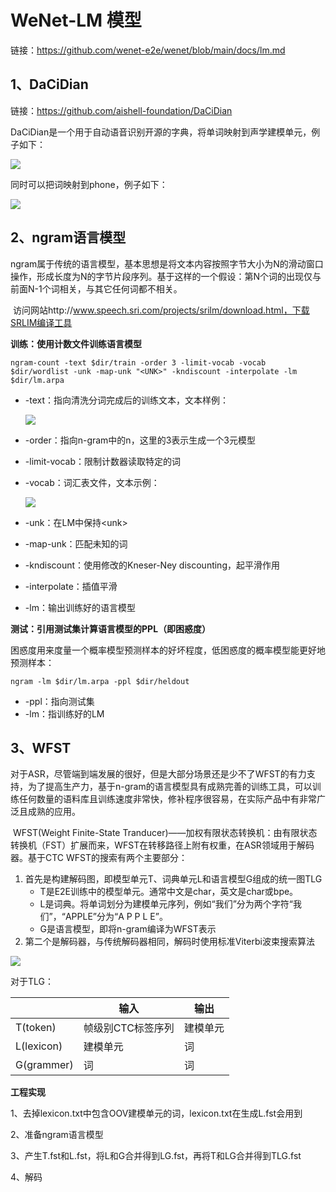 # WeNet-LM 模型

链接：https://github.com/wenet-e2e/wenet/blob/main/docs/lm.md

## 1、DaCiDian

链接：https://github.com/aishell-foundation/DaCiDian

​	DaCiDian是一个用于自动语音识别开源的字典，将单词映射到声学建模单元，例子如下：

![](../../../figs.assets/image-20230521101709814.png)

同时可以把词映射到phone，例子如下：

![](../../../figs.assets/image-20230521101930179.png)



## 2、ngram语言模型

​	ngram属于传统的语言模型，基本思想是将文本内容按照字节大小为N的滑动窗口操作，形成长度为N的字节片段序列。基于这样的一个假设：第N个词的出现仅与前面N-1个词相关，与其它任何词都不相关。

​	访问网站http://www.speech.sri.com/projects/srilm/download.html，下载SRLIM编译工具

**训练：使用计数文件训练语言模型**

```
ngram-count -text $dir/train -order 3 -limit-vocab -vocab $dir/wordlist -unk -map-unk "<UNK>" -kndiscount -interpolate -lm $dir/lm.arpa
```

- -text：指向清洗分词完成后的训练文本，文本样例：

  ![](../../../figs.assets/image-20230521105005247.png)

- -order：指向n-gram中的n，这里的3表示生成一个3元模型

- -limit-vocab：限制计数器读取特定的词

- -vocab：词汇表文件，文本示例：

  ![](../../../figs.assets/image-20230521105443522.png)

- -unk：在LM中保持\<unk>

- -map-unk：匹配未知的词

- -kndiscount：使用修改的Kneser-Ney discounting，起平滑作用

- -interpolate：插值平滑

- -lm：输出训练好的语言模型

**测试：引用测试集计算语言模型的PPL（即困惑度）**

困惑度用来度量一个概率模型预测样本的好坏程度，低困惑度的概率模型能更好地预测样本：

```
ngram -lm $dir/lm.arpa -ppl $dir/heldout
```

- -ppl：指向测试集
- -lm：指训练好的LM

## 3、WFST

​	对于ASR，尽管端到端发展的很好，但是大部分场景还是少不了WFST的有力支持，为了提高生产力，基于n-gram的语言模型具有成熟完善的训练工具，可以训练任何数量的语料库且训练速度非常快，修补程序很容易，在实际产品中有非常广泛且成熟的应用。

​	WFST(Weight Finite-State Tranducer)——加权有限状态转换机：由有限状态转换机（FST）扩展而来，WFST在转移路径上附有权重，在ASR领域用于解码器。基于CTC WFST的搜索有两个主要部分：

1. 首先是构建解码图，即模型单元T、词典单元L和语言模型G组成的统一图TLG
   - T是E2E训练中的模型单元。通常中文是char，英文是char或bpe。
   - L是词典。将单词划分为建模单元序列，例如“我们”分为两个字符“我 们”，“APPLE”分为“A P P L E”。
   - G是语言模型，即将n-gram编译为WFST表示
2. 第二个是解码器，与传统解码器相同，解码时使用标准Viterbi波束搜索算法

![](../../../figs.assets/image-20230521113152739.png)

对于TLG：

|            | 输入              | 输出     |
| ---------- | ----------------- | -------- |
| T(token)   | 帧级别CTC标签序列 | 建模单元 |
| L(lexicon) | 建模单元          | 词       |
| G(grammer) | 词                | 词       |

**工程实现**

1、去掉lexicon.txt中包含OOV建模单元的词，lexicon.txt在生成L.fst会用到

2、准备ngram语言模型

3、产生T.fst和L.fst，将L和G合并得到LG.fst，再将T和LG合并得到TLG.fst

4、解码